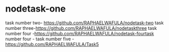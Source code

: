 ﻿# nodetask-one


task number two- https://github.com/RAPHAELWAFULA/nodetask-two
task number three-https://github.com/RAPHAELWAFULA/nodetaskthree
task number four -https://github.com/RAPHAELWAFULA/nodetask-fourtask number four -
task number five -https://github.com/RAPHAELWAFULA/Task5
 
